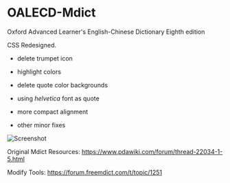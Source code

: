 # OALECD-Mdict

Oxford Advanced Learner's English-Chinese Dictionary Eighth edition

CSS Redesigned.




- delete trumpet icon

- highlight colors

- delete quote color backgrounds

- using *helvetica* font as quote

- more compact alignment

- other minor fixes

  

![Screenshot](https://raw.githubusercontent.com/LeafNg/[OALECD-Mdict](https://github.com/LeafNg/OALECD-Mdict)/master/Screenshot.JPEG)


Original Mdict Resources:
https://www.pdawiki.com/forum/thread-22034-1-5.html

Modify Tools:
https://forum.freemdict.com/t/topic/1251